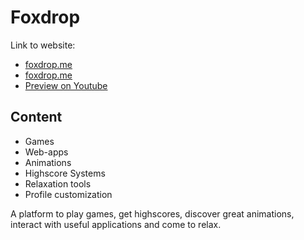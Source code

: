 # Foxdrop

Link to website:

- <a href="https://foxdrop.me">foxdrop.me</a>
- <a href="https://foxdrop.000webhostapp.com/">foxdrop.me</a>
- <a href="https://www.youtube.com/watch?v=oEBgP6LzQ5c">Preview on Youtube</a>

## Content

- Games
- Web-apps
- Animations
- Highscore Systems
- Relaxation tools
- Profile customization

A platform to play games, get highscores, discover great animations, interact with useful applications and come to relax.
